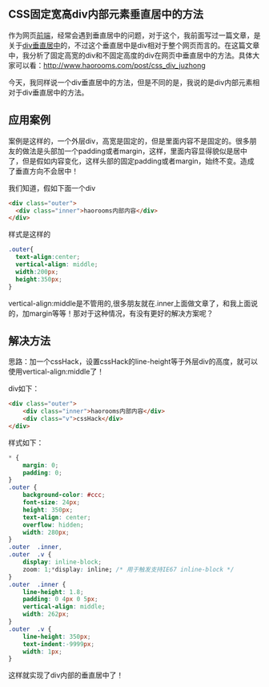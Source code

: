 ## CSS固定宽高div内部元素垂直居中的方法

作为网页[前端](http://www.haorooms.com/)，经常会遇到垂直居中的问题，对于这个，我前面写过一篇文章，是关于[div垂直居中](http://www.haorooms.com/post/css_div_juzhong)的，不过这个垂直居中是div相对于整个网页而言的。在这篇文章中，我分析了固定高宽的div和不固定高度的div在网页中垂直居中的方法。具体大家可以看：<http://www.haorooms.com/post/css_div_juzhong>

今天，我同样说一个div垂直居中的方法，但是不同的是，我说的是div内部元素相对于div垂直居中的方法。

## 应用案例

案例是这样的，一个外层div，高宽是固定的，但是里面内容不是固定的。很多朋友的做法是头部加一个padding或者margin，这样，里面内容显得貌似是居中了，但是假如内容变化，这样头部的固定padding或者margin，始终不变。造成了垂直方向不会居中！

我们知道，假如下面一个div

```html
<div class="outer">
  <div class="inner">haorooms内部内容</div>
</div>
```

样式是这样的

```css
.outer{
  text-align:center;
  vertical-align: middle;
  width:200px;
  height:350px;
}
```

vertical-align:middle是不管用的,很多朋友就在.inner上面做文章了，和我上面说的，加margin等等！那对于这种情况，有没有更好的解决方案呢？

## 解决方法

思路：加一个cssHack，设置cssHack的line-height等于外层div的高度，就可以使用vertical-align:middle了！

div如下：

```html
<div class="outer">
    <div class="inner">haorooms内部内容</div>
    <div class="v">cssHack</div>
</div>
```

样式如下：

```css
* {
    margin: 0;
    padding: 0;
}
.outer {
    background-color: #ccc;
    font-size: 24px;
    height: 350px;
    text-align: center;
    overflow: hidden;
    width: 280px;
}
.outer  .inner,
.outer  .v {
    display: inline-block;
    zoom: 1;*display: inline; /* 用于触发支持IE67 inline-block */
}
.outer  .inner {            
    line-height: 1.8;
    padding: 0 4px 0 5px;
    vertical-align: middle;
    width: 262px;           
}
.outer  .v {
    line-height: 350px;
    text-indent:-9999px;
    width: 1px;         
}
```

这样就实现了div内部的垂直居中了！